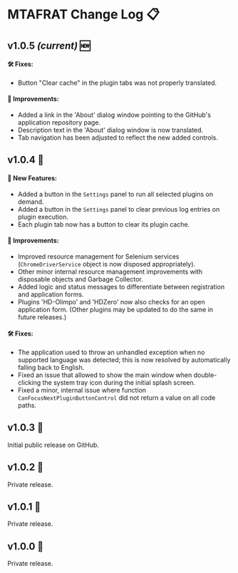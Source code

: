 # MTAFRAT Change Log 📋

## v1.0.5 *(current)* 🆕

#### 🛠️ Fixes:
 - Button "Clear cache" in the plugin tabs was not properly translated.

#### 🌟 Improvements:
 - Added a link in the 'About' dialog window pointing to the GitHub's application repository page.
 - Description text in the 'About' dialog window is now translated.
 - Tab navigation has been adjusted to reflect the new added controls.

## v1.0.4 🔄

#### 🚀 New Features:
 - Added a button in the `Settings` panel to run all selected plugins on demand.
 - Added a button in the `Settings` panel to clear previous log entries on plugin execution.
 - Each plugin tab now has a button to clear its plugin cache.

#### 🌟 Improvements:
 - Improved resource management for Selenium services (`ChromeDriverService` object is now disposed appropriately).
 - Other minor internal resource management improvements with disposable objects and Garbage Collector.
 - Added logic and status messages to differentiate between registration and application forms.
 - Plugins 'HD-Olimpo' and 'HDZero' now also checks for an open application form. (Other plugins may be updated to do the same in future releases.)

#### 🛠️ Fixes:
 - The application used to throw an unhandled exception when no supported language was detected; this is now resolved by automatically falling back to English.
 - Fixed an issue that allowed to show the main window when double-clicking the system tray icon during the initial splash screen.
 - Fixed a minor, internal issue where function `CanFocusNextPluginButtonControl` did not return a value on all code paths.

## v1.0.3 🔄
Initial public release on GitHub.

## v1.0.2 🔄
Private release.

## v1.0.1 🔄
Private release.

## v1.0.0 🔄
Private release.